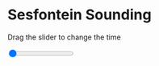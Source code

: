 <h1>Sesfontein Sounding</h1>
<p>Drag the slider to change the time</p>

<div class="slidecontainer">
<input oninput='setImage(this)' class="slider" type="range" min="0" max="6" value="0" step="1" />
<img id='img'/>
</div>

<script>
var img = document.getElementById('img');
var img_array = ['/assets/images/skwt/skd_sesfontein_wrfout_d01_2020-06-21_12:00:00.png',
'/assets/images/skwt/skd_sesfontein_wrfout_d01_2020-06-21_18:00:00.png',
'/assets/images/skwt/skd_sesfontein_wrfout_d01_2020-06-22_00:00:00.png',
'/assets/images/skwt/skd_sesfontein_wrfout_d01_2020-06-22_06:00:00.png',
'/assets/images/skwt/skd_sesfontein_wrfout_d01_2020-06-22_12:00:00.png',
'/assets/images/skwt/skd_sesfontein_wrfout_d01_2020-06-22_18:00:00.png',];
function setImage(obj)
{
        var value = obj.value;
        img.src = img_array[value];

}
</script>
